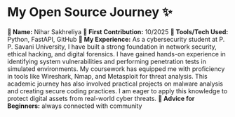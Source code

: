 # My Open Source Journey ✨

**👤 Name:** Nihar Sakhreliya
**📅 First Contribution:** 10/2025
**🔧 Tools/Tech Used:**  Python, FastAPI, GitHub
**🌟 My Experience:** As a cybersecurity student at P. P. Savani University, I have built a strong foundation in network security, ethical hacking, and digital forensics. I have gained hands-on experience in identifying system vulnerabilities and performing penetration tests in simulated environments. My coursework has equipped me with proficiency in tools like Wireshark, Nmap, and Metasploit for threat analysis. This academic journey has also involved practical projects on malware analysis and creating secure coding practices. I am eager to apply this knowledge to protect digital assets from real-world cyber threats.
**📌 Advice for Beginners:** always connected with community